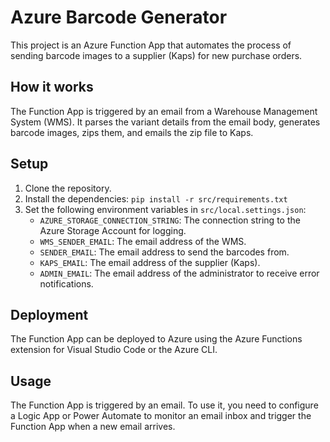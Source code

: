 # Azure Barcode Generator

This project is an Azure Function App that automates the process of sending barcode images to a supplier (Kaps) for new purchase orders.

## How it works

The Function App is triggered by an email from a Warehouse Management System (WMS). It parses the variant details from the email body, generates barcode images, zips them, and emails the zip file to Kaps.

## Setup

1.  Clone the repository.
2.  Install the dependencies: `pip install -r src/requirements.txt`
3.  Set the following environment variables in `src/local.settings.json`:
    *   `AZURE_STORAGE_CONNECTION_STRING`: The connection string to the Azure Storage Account for logging.
    *   `WMS_SENDER_EMAIL`: The email address of the WMS.
    *   `SENDER_EMAIL`: The email address to send the barcodes from.
    *   `KAPS_EMAIL`: The email address of the supplier (Kaps).
    *   `ADMIN_EMAIL`: The email address of the administrator to receive error notifications.

## Deployment

The Function App can be deployed to Azure using the Azure Functions extension for Visual Studio Code or the Azure CLI.

## Usage

The Function App is triggered by an email. To use it, you need to configure a Logic App or Power Automate to monitor an email inbox and trigger the Function App when a new email arrives.
